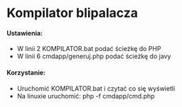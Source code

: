 # Kompilator blipalacza

#### Ustawienia:

   * W linii 2 KOMPILATOR.bat podać ścieżkę do PHP
   * W linii 6 cmdapp/generuj.php podać ścieżkę do javy

#### Korzystanie:

   * Uruchomić KOMPILATOR.bat i czytać co się wyświetli
   * Na linuxie uruchomić: php -f cmdapp/cmd.php